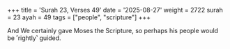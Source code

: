 +++
title = 'Surah 23, Verses 49'
date = '2025-08-27'
weight = 2722
surah = 23
ayah = 49
tags = ["people", "scripture"]
+++

And We certainly gave Moses the Scripture, so perhaps his people would be ˹rightly˺ guided.